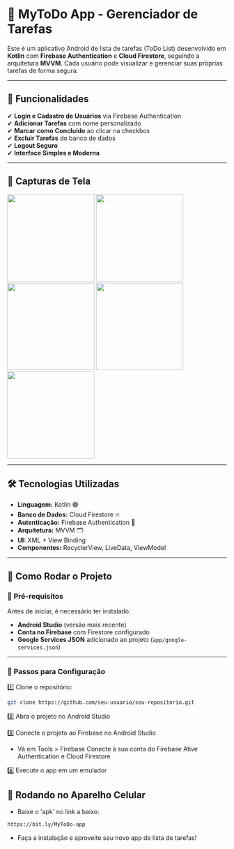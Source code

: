 # 📝 MyToDo App - Gerenciador de Tarefas

Este é um aplicativo Android de lista de tarefas (ToDo List) desenvolvido em **Kotlin** com **Firebase Authentication** e **Cloud Firestore**, seguindo a arquitetura **MVVM**. Cada usuário pode visualizar e gerenciar suas próprias tarefas de forma segura.

---
## 📌 Funcionalidades

✔ **Login e Cadastro de Usuários** via Firebase Authentication  
✔ **Adicionar Tarefas** com nome personalizado  
✔ **Marcar como Concluído** ao clicar na checkbox  
✔ **Excluir Tarefas** do banco de dados  
✔ **Logout Seguro**  
✔ **Interface Simples e Moderna**  

---

## 📸 Capturas de Tela
<img src="https://github.com/user-attachments/assets/0ac2a332-63f6-496c-8c8e-2d44afac1d93" width="200px"> <img src="https://github.com/user-attachments/assets/cd8eba0e-fe09-417c-b8cb-67d5211a1a64" width="200px"> <img src="https://github.com/user-attachments/assets/3c25321a-9301-43a7-bedf-f45b4c74dd49" width="200px"> <img src="https://github.com/user-attachments/assets/e8a7456f-a71c-4efe-bcdd-e7b49adbf79f" width="200px">
<img src="https://github.com/user-attachments/assets/cf401401-30b5-44e9-b5c0-128e11a03915" width="200px">

---

## 🛠️ Tecnologias Utilizadas

- **Linguagem:** Kotlin  🟣
- **Banco de Dados:** Cloud Firestore  🔥
- **Autenticação:** Firebase Authentication  🪪
- **Arquitetura:** MVVM  🗂️
- **UI:** XML + View Binding  
- **Componentes:** RecyclerView, LiveData, ViewModel  

---

## 🚀 Como Rodar o Projeto

### 🔹 **Pré-requisitos**
Antes de iniciar, é necessário ter instalado:

- **Android Studio** (versão mais recente)
- **Conta no Firebase** com Firestore configurado
- **Google Services JSON** adicionado ao projeto (`app/google-services.json`)

---

### 🔹 **Passos para Configuração**
1️⃣ Clone o repositório:  
```sh
git clone https://github.com/seu-usuario/seu-repositorio.git
```
2️⃣ Abra o projeto no Android Studio

3️⃣ Conecte o projeto ao Firebase no Android Studio

- Vá em Tools > Firebase
Conecte à sua conta do Firebase
Ative Authentication e Cloud Firestore

4️⃣ Execute o app em um emulador

## 🚀 Rodando no Aparelho Celular

- Baixe o 'apk' no link a baixo:
```sh
https://bit.ly/MyToDo-app
```
- Faça a instalação e aproveite seu novo app de lista de tarefas!
